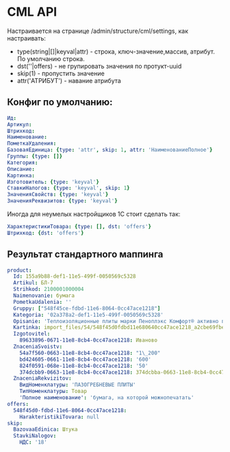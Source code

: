 # CML API
Настраивается на странице /admin/structure/cml/settings, как настраивать:
 * type(string|[]|keyval|attr) - строка, ключ-значение,массив, атрибут. По умолчанию строка.
 * dst(''|offers) - не групировать значения по протукт-uuid
 * skip(1) - пропустить значение
 * attr('АТРИБУТ') - навание атрибута
## Конфиг по умолчанию:
```yml
Ид:
Артикул:
Штрихкод:
Наименование:
ПометкаУдаления:
БазоваяЕдиница: {type: 'attr', skip: 1, attr: 'НаименованиеПолное'}
Группы: {type: []}
Категория:
Описание:
Картинка:
Изготовитель: {type: 'keyval'}
СтавкиНалогов: {type: 'keyval', skip: 1}
ЗначенияСвойств: {type: 'keyval'}
ЗначенияРеквизитов: {type: 'keyval'}
```
Иногда для неумелых настройщиков 1С стоит сделать так:
```yml
ХарактеристикиТовара: {type: [], dst: 'offers'}
Штрихкод: {dst: 'offers'}
```

## Результат стандартного маппинга
```yml
product:
  Id: 155a9b88-def1-11e5-499f-0050569c5328
  Artikul: БЛ-7
  Strihkod: 2100001000004
  Naimenovanie: бумага
  PometkaUdalenia: ''
  Gruppy: ["548f45ce-fdbd-11e6-8064-0cc47ace1218"]
  Kategoria: '02a378a2-def1-11e5-499f-0050569c5328'
  Opisanie: 'Теплоизоляционные плиты марки Пеноплэкс Комфорт® активно применяют для...'
  Kartinka: import_files/54/548f45d0fdbd11e680640cc47ace1218_a2cbe69fbe2b11e7b8450cc47ace1218.jpeg
  Izgotovitel:
    89633896-0671-11e8-8cb4-0cc47ace1218: Иваново
  ZnaceniaSvoistv:
    54a7f560-0663-11e8-8cb4-0cc47ace1218: "1\_200"
    bd424605-0661-11e8-8cb4-0cc47ace1218: '600'
    824f0591-068e-11e8-8cb4-0cc47ace1218: '50'
    374dcbb9-0663-11e8-8cb4-0cc47ace1218: 374dcbba-0663-11e8-8cb4-0cc47ace1218
  ZnaceniaRekvizitov:
    ВидНоменклатуры: 'ПАЗОГРЕБНЕВЫЕ ПЛИТЫ'
    ТипНоменклатуры: Товар
    'Полное наименование': 'бумага, на которой можнопечатать'
offers:
  548f45d0-fdbd-11e6-8064-0cc47ace1218:
    HarakteristikiTovara: null
skip:
  BazovaaEdinica: Штука
  StavkiNalogov:
    НДС: '18'
```
